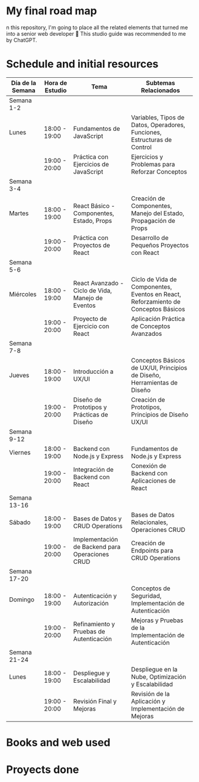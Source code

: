 # My final road map

n this repository, I'm going to place all the related elements that turned me into a senior web developer :muscle: This studio guide was recommended to me by ChatGPT.

# Schedule and initial resources

| Día de la Semana | Hora de Estudio | Tema | Subtemas Relacionados |
|-------------------|-----------------|------|-----------------------|
| Semana 1-2        |                 |      |                       |
| Lunes             | 18:00 - 19:00   | Fundamentos de JavaScript | Variables, Tipos de Datos, Operadores, Funciones, Estructuras de Control |
|                   | 19:00 - 20:00   | Práctica con Ejercicios de JavaScript | Ejercicios y Problemas para Reforzar Conceptos |
| Semana 3-4        |                 |      |                       |
| Martes            | 18:00 - 19:00   | React Básico - Componentes, Estado, Props | Creación de Componentes, Manejo del Estado, Propagación de Props |
|                   | 19:00 - 20:00   | Práctica con Proyectos de React | Desarrollo de Pequeños Proyectos con React |
| Semana 5-6        |                 |      |                       |
| Miércoles         | 18:00 - 19:00   | React Avanzado - Ciclo de Vida, Manejo de Eventos | Ciclo de Vida de Componentes, Eventos en React, Reforzamiento de Conceptos Básicos |
|                   | 19:00 - 20:00   | Proyecto de Ejercicio con React | Aplicación Práctica de Conceptos Avanzados |
| Semana 7-8        |                 |      |                       |
| Jueves            | 18:00 - 19:00   | Introducción a UX/UI | Conceptos Básicos de UX/UI, Principios de Diseño, Herramientas de Diseño |
|                   | 19:00 - 20:00   | Diseño de Prototipos y Prácticas de Diseño | Creación de Prototipos, Principios de Diseño UX/UI |
| Semana 9-12       |                 |      |                       |
| Viernes           | 18:00 - 19:00   | Backend con Node.js y Express | Fundamentos de Node.js y Express |
|                   | 19:00 - 20:00   | Integración de Backend con React | Conexión de Backend con Aplicaciones de React |
| Semana 13-16      |                 |      |                       |
| Sábado            | 18:00 - 19:00   | Bases de Datos y CRUD Operations | Bases de Datos Relacionales, Operaciones CRUD |
|                   | 19:00 - 20:00   | Implementación de Backend para Operaciones CRUD | Creación de Endpoints para CRUD Operations |
| Semana 17-20      |                 |      |                       |
| Domingo           | 18:00 - 19:00   | Autenticación y Autorización | Conceptos de Seguridad, Implementación de Autenticación |
|                   | 19:00 - 20:00   | Refinamiento y Pruebas de Autenticación | Mejoras y Pruebas de la Implementación de Autenticación |
| Semana 21-24      |                 |      |                       |
| Lunes             | 18:00 - 19:00   | Despliegue y Escalabilidad | Despliegue en la Nube, Optimización y Escalabilidad |
|                   | 19:00 - 20:00   | Revisión Final y Mejoras | Revisión de la Aplicación y Implementación de Mejoras |

# Books and web used

# Proyects done